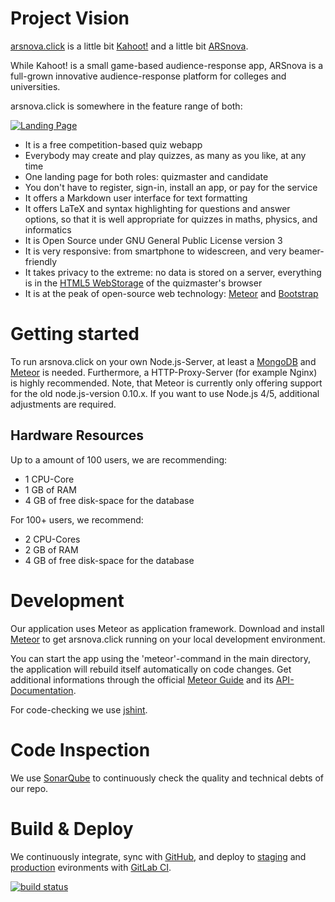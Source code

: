 # Project Vision

[arsnova.click](http://arsnova.click) is a little bit [Kahoot!](https://getkahoot.com/) and a little bit [ARSnova](https://arsnova.eu/).

While Kahoot! is a small game-based audience-response app, ARSnova is a full-grown innovative audience-response platform for colleges and universities. 

arsnova.click is somewhere in the feature range of both:

[![Landing Page](https://arsnova.thm.de/blog/wp-content/uploads/2016/03/arsnova_gamified.jpeg)](http://staging.arsnova.click)

* It is a free competition-based quiz webapp
* Everybody may create and play quizzes, as many as you like, at any time
* One landing page for both roles: quizmaster and candidate
* You don't have to register, sign-in, install an app, or pay for the service
* It offers a Markdown user interface for text formatting
* It offers LaTeX and syntax highlighting for questions and answer options, so that it is well appropriate for quizzes in maths, physics, and informatics
* It is Open Source under GNU General Public License version 3
* It is very responsive: from smartphone to widescreen, and very beamer-friendly
* It takes privacy to the extreme: no data is stored on a server, everything is in the [HTML5 WebStorage](http://www.w3schools.com/html/html5_webstorage.asp) of the quizmaster's browser
* It is at the peak of open-source web technology: [Meteor](https://www.meteor.com/) and [Bootstrap](http://getbootstrap.com/)

# Getting started

To run arsnova.click on your own Node.js-Server, at least a [MongoDB](https://docs.mongodb.org/manual/installation/) and [Meteor](https://www.meteor.com/) is needed. Furthermore, a HTTP-Proxy-Server (for example Nginx) is highly recommended.
Note, that Meteor is currently only offering support for the old node.js-version 0.10.x. If you want to use Node.js 4/5, additional adjustments are required.

## Hardware Resources
Up to a amount of 100 users, we are recommending:

* 1 CPU-Core
* 1 GB of RAM
* 4 GB of free disk-space for the database

For 100+ users, we recommend:

* 2 CPU-Cores
* 2 GB of RAM
* 4 GB of free disk-space for the database

# Development

Our application uses Meteor as application framework. Download and install [Meteor](https://www.meteor.com/install) to get arsnova.click running on your local development environment.

You can start the app using the 'meteor'-command in the main directory, the application will rebuild itself automatically on code changes.
Get additional informations through the official [Meteor Guide](http://guide.meteor.com/) and its [API-Documentation](http://docs.meteor.com/#/basic/).

For code-checking we use [jshint](http://jshint.com/).

# Code Inspection

We use [SonarQube](https://scm.thm.de/sonar/overview?id=de.thm.arsnova%3Aarsnova.click) to continuously check the quality and technical debts of our repo.

# Build & Deploy

We continuously integrate, sync with [GitHub](https://github.com/thm-projects/arsnova.click), and deploy to [staging](http://staging.arsnova.click) and [production](http://arsnova.click) evironments with [GitLab CI](https://git.thm.de/arsnova/arsnova.click/builds).

[![build status](https://git.thm.de/arsnova/arsnova.click/badges/staging/build.svg)](https://git.thm.de/arsnova/arsnova.click/commits/staging)
